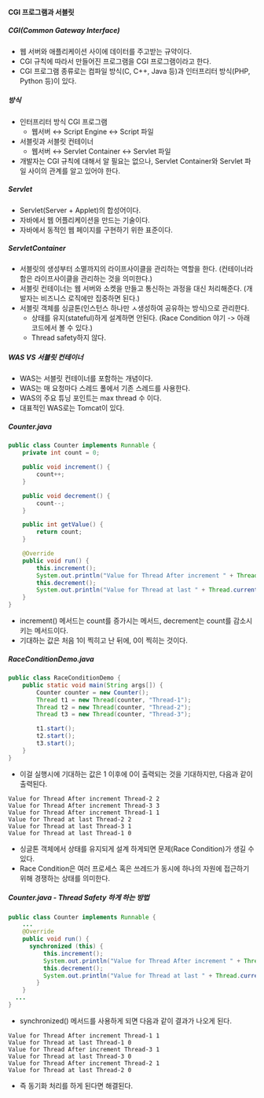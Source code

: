 #### CGI 프로그램과 서블릿

##### CGI(Common Gateway Interface)

- 웹 서버와 애플리케이션 사이에 데이터를 주고받는 규약이다.
- CGI 규칙에 따라서 만들어진 프로그램을 CGI 프로그램이라고 한다.
- CGI 프로그램 종류로는 컴파일 방식(C, C++, Java 등)과 인터프리터 방식(PHP, Python 등)이 있다.

##### 방식

- 인터프리터 방식 CGI 프로그램
  - 웹서버 ↔ Script Engine ↔ Script 파일
- 서블릿과 서블릿 컨테이너
  - 웹서버 ↔ Servlet Container ↔ Servlet 파일
- 개발자는 CGI 규칙에 대해서 알 필요는 없으나, Servlet Container와 Servlet 파일 사이의 관계를 알고 있어야 한다.

##### Servlet

- Servlet(Server + Applet)의 합성어이다.
- 자바에서 웹 어플리케이션을 만드는 기술이다.
- 자바에서 동적인 웹 페이지를 구현하기 위한 표준이다.

##### ServletContainer

- 서블릿의 생성부터 소멸까지의 라이프사이클을 관리하는 역할을 한다. (컨테이너라함은 라이프사이클을 관리하는 것을 의미한다.)
- 서블릿 컨테이너는 웹 서버와 소켓을 만들고 통신하는 과정을 대신 처리해준다. (개발자는 비즈니스 로직에만 집중하면 된다.)
- 서블릿 객체를 싱글톤(인스턴스 하나만 ㅅ생성하여 공유하는 방식)으로 관리한다.
  - 상태를 유지(stateful)하게 설계하면 안된다. (Race Condition 야기 -> 아래 코드에서 볼 수 있다.)
  - Thread safety하지 않다.

##### WAS VS 서블릿 컨테이너

- WAS는 서블릿 컨테이너를 포함하는 개념이다.
- WAS는 매 요청마다 스레드 풀에서 기존 스레드를 사용한다.
- WAS의 주요 튜닝 포인트는 max thread 수 이다.
- 대표적인 WAS로는 Tomcat이 있다.

##### Counter.java

```java
public class Counter implements Runnable {
    private int count = 0;

    public void increment() {
        count++;
    }

    public void decrement() {
        count--;
    }

    public int getValue() {
        return count;
    }

    @Override
    public void run() {
        this.increment();
        System.out.println("Value for Thread After increment " + Thread.currentThread().getName() + " " + this.getValue());
        this.decrement();
        System.out.println("Value for Thread at last " + Thread.currentThread().getName() + " " + this.getValue());
    }
}
```

- increment() 메서드는 count를 증가시는 메서드, decrement는 count를 감소시키는 메서드이다.
- 기대하는 값은 처음 1이 찍히고 난 뒤에, 0이 찍히는 것이다.

##### RaceConditionDemo.java

```java
public class RaceConditionDemo {
    public static void main(String args[]) {
        Counter counter = new Counter();
        Thread t1 = new Thread(counter, "Thread-1");
        Thread t2 = new Thread(counter, "Thread-2");
        Thread t3 = new Thread(counter, "Thread-3");

        t1.start();
        t2.start();
        t3.start();
    }
}
```

- 이걸 실행시에 기대하는 값은 1 이후에 0이 출력되는 것을 기대하지만, 다음과 같이 출력된다.

```
Value for Thread After increment Thread-2 2
Value for Thread After increment Thread-3 3
Value for Thread After increment Thread-1 1
Value for Thread at last Thread-2 2
Value for Thread at last Thread-3 1
Value for Thread at last Thread-1 0
```

- 싱글톤 객체에서 상태를 유지되게 설계 하게되면 문제(Race Condition)가 생길 수 있다.
- Race Condition은 여러 프로세스 혹은 쓰레드가 동시에 하나의 자원에 접근하기 위해 경쟁하는 상태를 의미한다.

##### Counter.java - Thread Safety 하게 하는 방법

```java
public class Counter implements Runnable {
	...
    @Override
    public void run() {
      synchronized (this) {
          this.increment();
          System.out.println("Value for Thread After increment " + Thread.currentThread().getName() + " " + this.getValue());
          this.decrement();
          System.out.println("Value for Thread at last " + Thread.currentThread().getName() + " " + this.getValue());
        }
    }
  ...
}
```

- synchronized() 메서드를 사용하게 되면 다음과 같이 결과가 나오게 된다.

```
Value for Thread After increment Thread-1 1
Value for Thread at last Thread-1 0
Value for Thread After increment Thread-3 1
Value for Thread at last Thread-3 0
Value for Thread After increment Thread-2 1
Value for Thread at last Thread-2 0
```

- 즉 동기화 처리를 하게 된다면 해결된다.